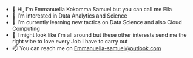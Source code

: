 - 👋 Hi, I’m Emmanuella Kokomma Samuel but you can call me Ella
- 👀 I’m interested in Data Analytics and Science
- 🌱 I’m currently learning new tactics on Data Science and also Cloud Computing
- 💞️ I might look like i'm all around but these other interests send me the right vibe to love every Job I have to carry out
- 📫 You can reach me on Emmanuella-samuel@outlook.com

<!---
Kokomma/Kokomma is a ✨ special ✨ repository because its `README.md` (this file) appears on your GitHub profile.
You can click the Preview link to take a look at your changes.
--->
